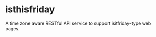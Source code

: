 isthisfriday
============

A time zone aware RESTful API service to support isitfriday-type web pages.
